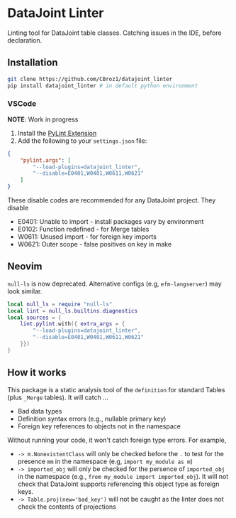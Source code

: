 # DataJoint Linter

Linting tool for DataJoint table classes. Catching issues in the IDE, before
declaration.

## Installation

```bash
git clone https://github.com/CBroz1/datajoint_linter
pip install datajoint_linter # in default python environment
```

### VSCode

__NOTE__: Work in progress

1. Install the [PyLint Extension](https://marketplace.visualstudio.com/items?itemName=ms-python.pylint)
1. Add the following to your `settings.json` file:

```json
{
    "pylint.args": [
        "--load-plugins=datajoint_linter",
        "--disable=E0401,W0401,W0611,W0621"
    ]
}
```

These disable codes are recommended for any DataJoint project. They disable

- E0401: Unable to import - install packages vary by environment
- E0102: Function redefined - for Merge tables
- W0611: Unused import - for foreign key imports
- W0621: Outer scope - false positives on key in make

## Neovim

`null-ls` is now deprecated. Alternative configs (e.g, `efm-langserver`) may
look similar.

```lua
local null_ls = require "null-ls"
local lint = null_ls.builtins.diagnostics
local sources = {
    lint.pylint.with({ extra_args = { 
        "--load-plugins=datajoint_linter",
        "--disable=E0401,W0401,W0611,W0621"
    }})
}
```

## How it works

This package is a static analysis tool of the `definition` for standard Tables
(plus `_Merge` tables). It will catch ...

- Bad data types
- Definition syntax errors (e.g., nullable primary key)
- Foreign key references to objects not in the namespace

Without running your code, it won't catch foreign type errors. For example,

- `-> m.NonexistentClass` will only be checked before the `.` to test
    for the presence `mm` in the namespace (e.g, `import my_module as m`)
- `-> imported_obj` will only be checked for the persence of
    `imported_obj` in the namespace (e.g.,
    `from my_module import imported_obj`). It will not check that DataJoint
    supports referencing this object type  as foreign keys.
- `-> Table.proj(new='bad_key')` will not be caught as the linter does not check
    the contents of projections

